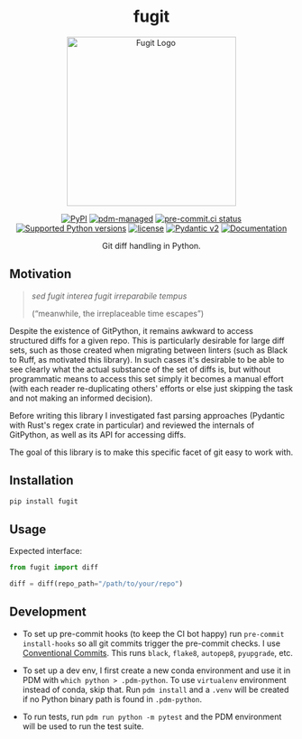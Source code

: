 <div align="center"> 

# fugit

<img src="./docs/assets/images/logo.png" alt="Fugit Logo" width=300></img>

[![PyPI](https://img.shields.io/pypi/v/fugit?logo=python&logoColor=%23cccccc)](https://pypi.org/project/fugit)
[![pdm-managed](https://img.shields.io/badge/pdm-managed-blueviolet)](https://pdm.fming.dev)
[![pre-commit.ci status](https://results.pre-commit.ci/badge/github/lmmx/fugit/master.svg)](https://results.pre-commit.ci/latest/github/lmmx/fugit/master)
[![Supported Python versions](https://img.shields.io/pypi/pyversions/fugit.svg)](https://pypi.org/project/fugit)
[![license](https://img.shields.io/github/license/lmmx/fugit.svg)](https://github.com/lmmx/fugit/blob/main/LICENSE)
[![Pydantic v2](https://img.shields.io/endpoint?url=https://raw.githubusercontent.com/pydantic/pydantic/main/docs/badge/v2.json)](https://docs.pydantic.dev/latest/contributing/#badges)
[![Documentation](https://readthedocs.org/projects/fugit/badge/?version=latest)](https://fugit.readthedocs.io/en/latest/?version=latest)

Git diff handling in Python.

</div>

## Motivation

> _sed fugit interea fugit irreparabile tempus_
> 
> (“meanwhile, the irreplaceable time escapes”)

Despite the existence of GitPython, it remains awkward to access structured diffs for a given repo.
This is particularly desirable for large diff sets, such as those created when migrating between
linters (such as Black to Ruff, as motivated this library). In such cases it's desirable to be able
to see clearly what the actual substance of the set of diffs is, but without programmatic means to
access this set simply it becomes a manual effort (with each reader re-duplicating others' efforts
or else just skipping the task and not making an informed decision).

Before writing this library I investigated fast parsing approaches (Pydantic with Rust's regex
crate in particular) and reviewed the internals of GitPython, as well as its API for accessing diffs.

The goal of this library is to make this specific facet of git easy to work with.

## Installation

```py
pip install fugit
```

## Usage

Expected interface:

```py
from fugit import diff

diff = diff(repo_path="/path/to/your/repo")
```

## Development

- To set up pre-commit hooks (to keep the CI bot happy) run `pre-commit install-hooks` so all git
  commits trigger the pre-commit checks. I use [Conventional Commits](https://www.conventionalcommits.org/en/v1.0.0/).
  This runs `black`, `flake8`, `autopep8`, `pyupgrade`, etc.

- To set up a dev env, I first create a new conda environment and use it in PDM with `which python > .pdm-python`.
  To use `virtualenv` environment instead of conda, skip that. Run `pdm install` and a `.venv` will be created if no
  Python binary path is found in `.pdm-python`.

- To run tests, run `pdm run python -m pytest` and the PDM environment will be used to run the test suite.
